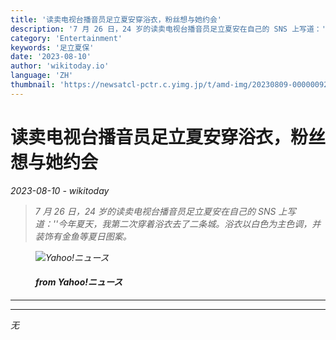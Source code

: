 ```yaml
---
title: '读卖电视台播音员足立夏安穿浴衣，粉丝想与她约会'
description: '7 月 26 日，24 岁的读卖电视台播音员足立夏安在自己的 SNS 上写道：''今年夏天，我第二次穿着浴衣去了二条城。浴衣以白色为主色调，并装饰有金鱼等夏日图案。'
category: 'Entertainment'
keywords: '足立夏保'
date: '2023-08-10'
author: 'wikitoday.io'
language: 'ZH'
thumbnail: 'https://newsatcl-pctr.c.yimg.jp/t/amd-img/20230809-00000092-dal-000-9-view.jpg?exp=10800'
---
```


# 读卖电视台播音员足立夏安穿浴衣，粉丝想与她约会

<p class="datetime"><em>2023-08-10 - wikitoday<em></p>

<blockquote class="quote-container dark">
  <p class="quote-text dark">
    7 月 26 日，24 岁的读卖电视台播音员足立夏安在自己的 SNS 上写道：&#39;&#39;今年夏天，我第二次穿着浴衣去了二条城。浴衣以白色为主色调，并装饰有金鱼等夏日图案。
  </p>
</blockquote>


<figure class=image-container>
    <img src="https://newsatcl-pctr.c.yimg.jp/t/amd-img/20230809-00000092-dal-000-9-view.jpg?exp=10800" alt="Yahoo!ニュース" />
    <figcaption>
        <h4> from Yahoo!ニュース</h4>
    </figcaption>
</figure>


<hr class="article-hr" />


<div class="faq">

</div>


<hr class="article-hr" />

<div class="article-body">
无
</div>



<div class="article-body">

</div>